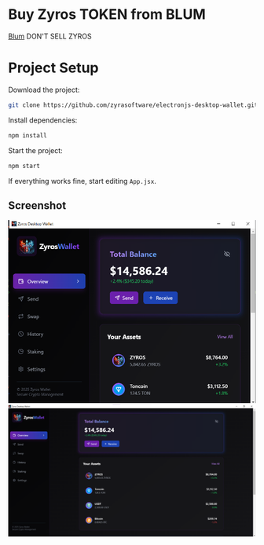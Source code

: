 # Buy Zyros TOKEN from BLUM
[Blum](https://t.me/blum/app?startapp=memepadjetton_ZYROS_VvycR-ref_bwyZNQEA2u) 
DON'T SELL ZYROS

# Project Setup

Download the project:

```sh
git clone https://github.com/zyrasoftware/electronjs-desktop-wallet.git

```

Install dependencies:

```sh
npm install
```

Start the project:

```sh
npm start
```

If everything works fine, start editing `App.jsx`.

## Screenshot

![Project Screenshot](./lu5g2t4.jpg)
![Project Screenshot](./80b60gg.jpg)
